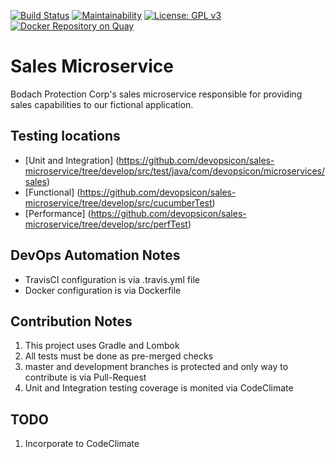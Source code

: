 [![Build Status](https://travis-ci.org/devopsicon/sales-microservice.svg?branch=develop)](https://travis-ci.org/devopsicon/sales-microservice)
[![Maintainability](https://api.codeclimate.com/v1/badges/630cd6efec7556bb413f/maintainability)](https://codeclimate.com/github/devopsicon/sales-microservice/maintainability)
[![License: GPL v3](https://img.shields.io/badge/License-GPL%20v3-blue.svg)](https://www.gnu.org/licenses/gpl-3.0)
[![Docker Repository on Quay](https://quay.io/repository/devopsicon/salesmicroservice/status "Docker Repository on Quay")](https://quay.io/repository/devopsicon/salesmicroservice)


# Sales Microservice
Bodach Protection Corp's sales microservice responsible for providing sales capabilities to our fictional
application.

## Testing locations
* [Unit and Integration] (https://github.com/devopsicon/sales-microservice/tree/develop/src/test/java/com/devopsicon/microservices/sales)
* [Functional] (https://github.com/devopsicon/sales-microservice/tree/develop/src/cucumberTest)
* [Performance] (https://github.com/devopsicon/sales-microservice/tree/develop/src/perfTest)

## DevOps Automation Notes
* TravisCI configuration is via .travis.yml file
* Docker configuration is via Dockerfile

## Contribution Notes
1. This project uses Gradle and Lombok
2. All tests must be done as pre-merged checks
3. master and development branches is protected and only way to contribute is via Pull-Request
4. Unit and Integration testing coverage is monited via CodeClimate 

## TODO
1. Incorporate to CodeClimate
